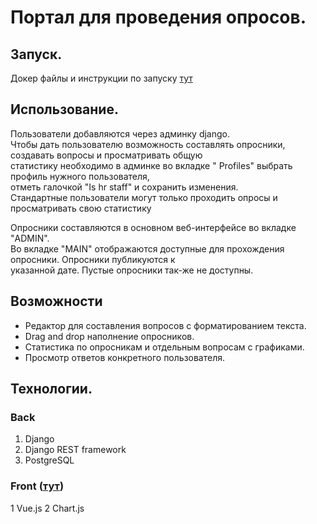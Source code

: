 # Портал для проведения опросов.

## Запуск.
Докер файлы и инструкции по запуску [тут](https://github.com/H4RP3R/hr_tech_docker)  

## Использование.
Пользователи добавляются через админку django.  
Чтобы дать пользователю возможность составлять опросники, создавать вопросы и просматривать общую  
статистику необходимо в админке во вкладке " Profiles" выбрать профиль нужного пользователя,  
отметь галочкой "Is hr staff" и сохранить изменения.  
Стандартные пользователи могут только проходить опросы и просматривать свою статистику  

Опросники составляются в основном веб-интерфейсе во вкладке "ADMIN".  
Во вкладке "MAIN" отображаются доступные для прохождения опросники. Опросники публикуются к  
указанной дате. Пустые опросники так-же не доступны.  

## Возможности
* Редактор для составления вопросов с форматированием текста.
* Drag and drop наполнение опросников.
* Статистика по опросникам и отдельным вопросам с графиками.
* Просмотр ответов конкретного пользователя.

## Технологии.

### Back
1. Django
2. Django REST framework
3. PostgreSQL

### Front ([тут](https://github.com/H4RP3R/hr_tech_front))
1 Vue.js
2 Chart.js
